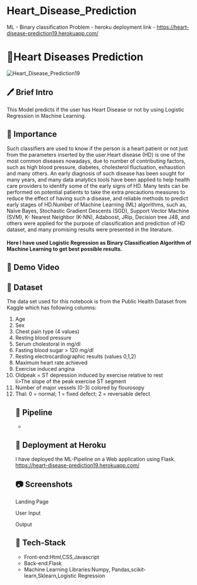 # Heart_Disease_Prediction
ML - Binary classification Problem -
heroku deployment link - https://heart-disease-prediction19.herokuapp.com/

# 💖Heart Diseases Prediction
![Heart_Disease_Prediction19](https://user-images.githubusercontent.com/84613393/198875295-9295a309-dfbb-4f83-9ce7-753d0188b495.jpeg)

## 🖊 Brief Intro 
This Model predicts if the user has Heart Disease or not by using Logistic Regression in Machine Learning.

## 📌 Importance 
Such classifiers are used to know if the person is a heart patient or not just from the parameters inserted by the user.Heart disease (HD) is one of the most common diseases nowadays, due to number of contributing factors, such as high blood pressure, diabetes, cholesterol fluctuation, exhaustion and many others. An early diagnosis of such disease has been sought for many years, and many data analytics tools have been applied to help health care providers to identify some of the early signs of HD. Many tests can be performed on potential patients to take the extra precautions measures to reduce the effect of having such a disease, and reliable methods to predict early stages of HD.Number of Machine Learning (ML) algorithms, such as, Naïve Bayes, Stochastic Gradient Descents (SGD), Support Vector Machine (SVM), K- Nearest Neighbor (K-NN), Adaboost, JRip, Decision tree J48, and others were applied for the purpose of classification and prediction of HD dataset, and many promising results were presented in the literature. 

#### Here I have used Logistic Regression as Binary Classification Algorithm of Machine Learning to get best possible results.

## 🎥 Demo Video 



## 📄 Dataset
The data set used for this notebook is from the Public Health Dataset from Kaggle which has following columns:
<ol>
<li>Age</li>
<li>Sex</li>
<li>Chest pain type (4 values)</li>
<li>Resting blood pressure</li>
<li>Serum cholestoral in mg/dl</li>
<li>Fasting blood sugar > 120 mg/dl </li>
<li>Resting electrocardiographic results (values 0,1,2) </li>
<li>Maximum heart rate achieved </li>
<li>Exercise induced angina</li>
<li>Oldpeak = ST depression induced by exercise relative to rest</li>
li>The slope of the peak exercise ST segment</li>
<li>Number of major vessels (0-3) colored by flourosopy</li>
<li>Thal: 0 = normal; 1 = fixed defect; 2 = reversable defect</li>


## 🔁 Pipeline 
<ul>
  <li> </li>
</ul>

## 🎯 Deployment at Heroku
I have deployed the ML-Pipeline on a Web application using Flask.
https://heart-disease-prediction19.herokuapp.com/

## 📷 Screenshots
Landing Page 

User Input

Output


 ## 🔨 Tech-Stack
 <ul>
  <li> Front-end:Html,CSS,Javascript </li>
  <li> Back-end:Flask </li>
  <li> Machine Learning Libraries:Numpy, Pandas,scikit-learn,Sklearn,Logistic Regression</li>
 </ul>

